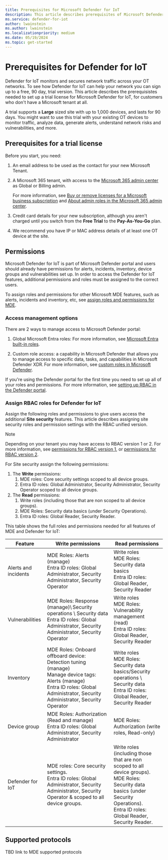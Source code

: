 ```yaml
---
title: Prerequisites for Microsoft Defender for IoT
description: This article describes prerequisites of Microsoft Defender for IoT
ms.service: defender-for-iot
author: lwainstein
ms.author: lwainstein
ms.localizationpriority: medium
ms.date: 05/19/2024
ms.topic: get-started
---
```


# Prerequisites for Defender for IoT

Defender for IoT monitors and secures network traffic across your OT networks. To see how Defender for IoT can help your network you can sign up to a free, 90 day, trial version. This article describes the prerequisistes needed to set up a trial license for Microsoft Defender for IoT, for customers who don't have a Microsoft tenant at all.

A trial supports a **Large** sized site with up to 1,000 devices, and lasts for 90 days. You might want to use this trial with your existing OT devices to monitor traffic, analyze data, generate alerts, understand network risks and vulnerabilities, and more.

## Prerequisites for a trial license

Before you start, you need:

1. An email address to be used as the contact for your new Microsoft Tenant.

1. A Microsoft 365 tenant, with access to the [Microsoft 365 admin center](https://portal.office.com/AdminPortal/Home#/catalog) as Global or Billing admin.

    For more information, see [Buy or remove licenses for a Microsoft business subscription](/microsoft-365/commerce/licenses/buy-licenses) and [About admin roles in the Microsoft 365 admin center](/microsoft-365/admin/add-users/about-admin-roles).

1. Credit card details for your new subscription, although you aren't charged until you switch from the **Free Trial** to the **Pay-As-You-Go** plan.

1. We recommend you have IP or MAC address details of at least one OT device at the site.

## Permissions

Microsoft Defender for IoT is part of Microsoft Defender portal and users should already have permissions for alerts, incidents, inventory, device groups and vulnerabilities set up. In order to access the Defender for IoT features, additional permissions and roles must be assigned to the correct users.

To assign roles and permissions for other Microsoft MDE features, such as alerts, incidents and inventory, etc, see [assign roles and permissions for MDE](/defender-endpoint/prepare-deployment).

### Access management options

There are 2 ways to manage access to Microsoft Defender portal:

1. Global Microsoft Entra roles: For more information, see [Microsoft Entra built-in roles](/entra/identity/role-based-access-control/permissions-reference.md).

1. Custom role access: a capability in Microsoft Defender that allows you to manage access to specific data, tasks, and capabilities in Microsoft Defender XDR. For more information, see [custom roles in Microsoft Defender](/defender-xdr/custom-roles.md).

If you're using the Defender portal for the first time you need to set up all of your roles and permissions. For more information, see [setting up RBAC in the Defender portal]().

### Assign RBAC roles for Defender for IoT

Assign the following roles and permissions to give users access the additional **Site security** features. This article describes assigning site security roles and permission settings with the RBAC unified version.

>[!Note]
>Depending on your tenant you may have access to RBAC version 1 or 2. For more information, see [permissions for RBAC version 1](/defender-endpoint/prepare-deployment), or [permissions for RBAC version 2](/defender-endpoint/user-roles#permission-options).  

For Site security assign the following permissions:

1. The **Write** permissions:
    1. MDE roles: Core security settings scoped to all device groups.
    1. Entra ID roles: Global Administrator, Security Administrator, Security Operator scoped to all device groups.
1. The **Read** permissions:
    1. Write roles (including those that are non scoped to all device groups).
    1. MDE Roles: Security data basics (under Security Operations). <!-- keep this? -->
    1. Entra ID roles: Global Reader, Security Reader.
<!-- Do we need the following table here, is there a better place to put it, or introduce it? -->
This table shows the full roles and permissions needed for all features of MDE and Defender for IoT:

| Feature | Write permissions | Read permissions |
|---|----|---|
|Alerts and incidents| MDE Roles: Alerts (manage) <br> Entra ID roles: Global Administrator, Security Administrator, Security Operator| Write roles<br> MDE Roles: Security data basics<br>Entra ID roles: Global Reader, Security Reader |
|Vulnerabilities | MDE Roles: Response (manage)\ Security operations \ Security data <br>Entra ID roles: Global Administrator, Security Administrator, Security Operator | Write roles<br> MDE Roles: Vulnerability management (read) <br> Entra ID roles: Global Reader, Security Reader |
|Inventory| MDE Roles: Onboard offboard device: Detection tuning (manage) <br> Manage device tags: Alerts (manage) <br>Entra ID roles: Global Administrator, Security Administrator, Security Operator | Write roles <br>MDE Roles: Security data basics/Security operations \ Security data <br> Entra ID roles: Global Reader, Security Reader |
|Device group| MDE Roles: Authorization (Read and manage) <br>Entra ID roles: Global Administrator, Security Administrator |MDE Roles: Authorization (write roles, Read-only) |
|Defender for IoT| MDE roles: Core security settings. <br> Entra ID roles: Global Administrator, Security Administrator, Security Operator & scoped to all device groups.|Write roles (including those that are non scoped to all device groups). <br> MDE Roles: Security data basics (under Security Operations).<br> Entra ID roles: Global Reader, Security Reader.|

## Supported protocols

TBD link to MDE supported protocols

